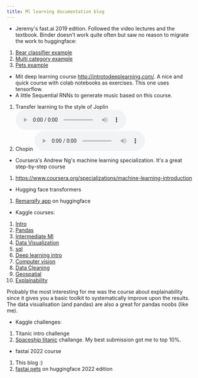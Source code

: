 ```yaml
---
title: Ml learning documentation blog
---
```


* Jeremy's fast.ai 2019 edition. Followed the video lectures and the textbook. 
  Binder doesn't work quite often but saw no reason to migrate the work to huggingface:
1. [Bear classifier example](https://github.com/mikegarts/bearsapp) 
2. [Multi category example](https://github.com/mikegarts/multicatapp)
3. [Pets example](https://github.com/mikegarts/petsapp)

* Mit deep learning course  http://introtodeeplearning.com/. A nice and quick course with colab notebooks as exercises. This one uses tensorflow.
* A little Sequential RNNs to generate music based on this course.
1. Transfer learning to the style of Joplin 
   <audio controls> <source src="resouces/j_1_965.wav" type="audio/wav"> Your browser does not support the audio element. </audio>
2. Chopin 
   <audio controls> <source src="resouces/chopinpreludes_0_5550.wav.wav" type="audio/wav"> Your browser does not support the audio element. </audio>

* Coursera's Andrew Ng's machine learning specialization. It's a great step-by-step course 
1. https://www.coursera.org/specializations/machine-learning-introduction

* Hugging face transformers
1. [Remarqify app](https://huggingface.co/spaces/mikegarts/remarqify) on huggingface

* Kaggle courses:
1. [Intro](https://www.kaggle.com/learn/intro-to-machine-learning)
2. [Pandas](https://www.kaggle.com/learn/pandas)
3. [Intermediate Ml](https://www.kaggle.com/learn/intermediate-machine-learning)
4. [Data Visualization](https://www.kaggle.com/learn/data-visualization)
5. [sql](https://www.kaggle.com/learn/intro-to-sql)
6. [Deep learning intro](https://www.kaggle.com/learn/intro-to-deep-learning)
7. [Computer vision](https://www.kaggle.com/learn/computer-vision)
8. [Data Cleaning](https://www.kaggle.com/learn/data-cleaning)
9. [Geospatial](https://www.kaggle.com/learn/geospatial-analysis)
10. [Explainability](https://www.kaggle.com/learn/machine-learning-explainability)

Probably the most interesting for me was the course about explainability since it gives you a basic toolkit to 
systematically improve upon the results. 
The data visualisation (and pandas) are also a great for pandas noobs (like me).  

* Kaggle challenges:
1. Titanic intro challenge
2. [Spaceship titanic](https://www.kaggle.com/code/michaelgartsbein/spaceship-titanic/notebook) challange. My best submission got me to top 10%. 

* fastai 2022 course
1. This blog :)
2. [fastai pets](https://huggingface.co/spaces/mikegarts/fastai_pets) on huggingface 2022 edition
